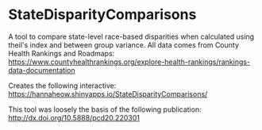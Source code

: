 # StateDisparityComparisons
A tool to compare state-level race-based disparities when calculated using theil's index and between group variance. All data comes from County Health Rankings and Roadmaps: https://www.countyhealthrankings.org/explore-health-rankings/rankings-data-documentation

Creates the following interactive: https://hannaheow.shinyapps.io/StateDisparityComparisons/

This tool was loosely the basis of the following publication: http://dx.doi.org/10.5888/pcd20.220301

